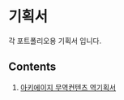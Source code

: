 # 기획서

각 포트폴리오용 기획서 입니다.

## Contents

1. [아키에이지 무역컨텐츠 역기획서](https://github.com/alsdn14/Proposal/blob/master/%EC%95%84%ED%82%A4%EC%97%90%EC%9D%B4%EC%A7%80%20%EB%AC%B4%EC%97%AD%20%EC%97%AD%EA%B8%B0%ED%9A%8D%EC%84%9C.pdf)

